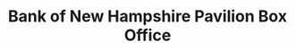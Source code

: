 ---
title: "Bank of New Hampshire Pavilion Box Office"
url: /gilford/bank-of-new-hampshire-pavilion-box-office/
shop: music
---